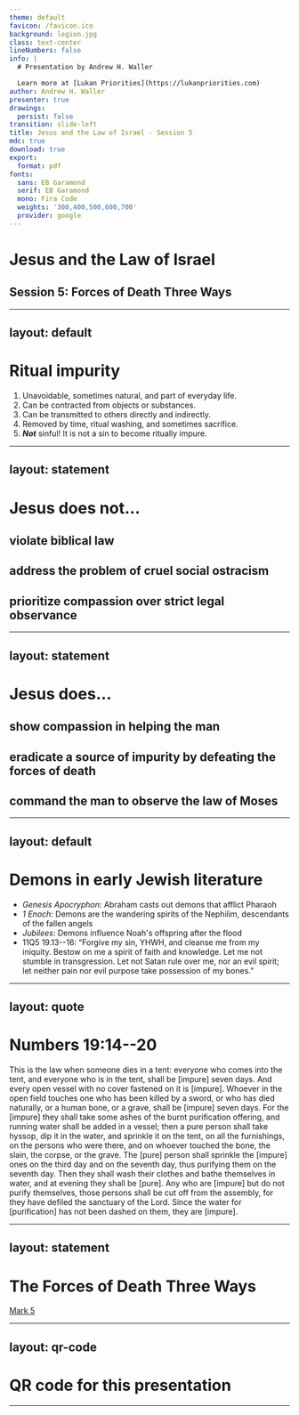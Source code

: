```yaml
---
theme: default
favicon: /favicon.ico
background: legion.jpg
class: text-center
lineNumbers: false
info: |
  # Presentation by Andrew H. Waller

  Learn more at [Lukan Priorities](https://lukanpriorities.com)
author: Andrew H. Waller
presenter: true
drawings:
  persist: false
transition: slide-left
title: Jesus and the Law of Israel - Session 5
mdc: true
download: true
export:
  format: pdf
fonts:
  sans: EB Garamond
  serif: EB Garamond
  mono: Fira Code
  weights: '300,400,500,600,700'
  provider: google
---
```


# Jesus and the Law of Israel

## Session 5: Forces of Death Three Ways

---
layout: default 
---

# Ritual impurity
1. Unavoidable, sometimes natural, and part of everyday life.
2. Can be contracted from objects or substances.
3. Can be transmitted to others directly and indirectly.
4. Removed by time, ritual washing, and sometimes sacrifice.
5. ***Not*** sinful! It is not a sin to become ritually impure.

---
layout: statement 
---

# Jesus does not...
## violate biblical law
## address the problem of cruel social ostracism 
## prioritize compassion over strict legal observance

---
layout: statement
---

# Jesus does...
## show compassion in helping the man
## eradicate a source of impurity by defeating the forces of death
## command the man to observe the law of Moses

---
layout: default
---
# Demons in early Jewish literature
* *Genesis Apocryphon*: Abraham casts out demons that afflict Pharaoh
* *1 Enoch*: Demons are the wandering spirits of the Nephilim, descendants of the fallen angels
* *Jubilees*: Demons influence Noah's offspring after the flood
* 11Q5 19.13--16: “Forgive my sin, YHWH, and cleanse me from my iniquity. Bestow on me a spirit of faith and knowledge. Let me not stumble in transgression. Let not Satan rule over me, nor an evil spirit; let neither pain nor evil purpose take possession of my bones.”


---
layout: quote
---
# Numbers 19:14--20
This is the law when someone dies in a tent: everyone who comes into the tent, and everyone who is in the tent, shall be \[impure\] seven days. And every open vessel with no cover fastened on it is \[impure\]. Whoever in the open field touches one who has been killed by a sword, or who has died naturally, or a human bone, or a grave, shall be \[impure\] seven days. For the \[impure\] they shall take some ashes of the burnt purification offering, and running water shall be added in a vessel; then a pure person shall take hyssop, dip it in the water, and sprinkle it on the tent, on all the furnishings, on the persons who were there, and on whoever touched the bone, the slain, the corpse, or the grave. The \[pure\] person shall sprinkle the \[impure\] ones on the third day and on the seventh day, thus purifying them on the seventh day. Then they shall wash their clothes and bathe themselves in water, and at evening they shall be \[pure\]. Any who are \[impure\] but do not purify themselves, those persons shall be cut off from the assembly, for they have defiled the sanctuary of the <sc>Lord</sc>. Since the water for \[purification\] has not been dashed on them, they are \[impure\].

---
layout: statement
---
# The Forces of Death Three Ways
[Mark 5](https://www.esv.org/Mark+5/)

---
layout: qr-code
---
# QR code for this presentation
---
